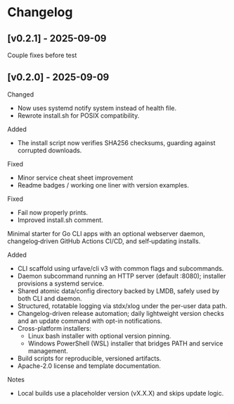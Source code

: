 # Changelog

<!-- example releases below. (without commenting the headers) -->

## [v0.2.1] - 2025-09-09

Couple fixes before test

## [v0.2.0] - 2025-09-09

Changed
- Now uses systemd notify system instead of health file.
- Rewrote install.sh for POSIX compatibility.

Added
- The install script now verifies SHA256 checksums, guarding against corrupted downloads.

<!-- ## [v0.1.2] - 2025-09-01 -->

Fixed
- Minor service cheat sheet improvement
- Readme badges / working one liner with version examples.

<!-- ## [v0.1.1] - 2025-09-01 -->

Fixed
- Fail now properly prints.
- Improved install.sh comment.

<!-- ## [v0.1.0] - 2025-09-01 -->

Minimal starter for Go CLI apps with an optional webserver daemon, changelog‑driven GitHub Actions CI/CD, and self‑updating installs.

Added
- CLI scaffold using urfave/cli v3 with common flags and subcommands.
- Daemon subcommand running an HTTP server (default :8080); installer provisions a systemd service.
- Shared atomic data/config directory backed by LMDB, safely used by both CLI and daemon.
- Structured, rotatable logging via stdx/xlog under the per-user data path.
- Changelog-driven release automation; daily lightweight version checks and an update command with opt-in notifications.
- Cross-platform installers:
  - Linux bash installer with optional version pinning.
  - Windows PowerShell (WSL) installer that bridges PATH and service management.
- Build scripts for reproducible, versioned artifacts.
- Apache-2.0 license and template documentation.

Notes
- Local builds use a placeholder version (vX.X.X) and skips update logic.